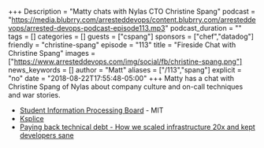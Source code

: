 +++
Description = "Matty chats with Nylas CTO Christine Spang"
podcast = "https://media.blubrry.com/arresteddevops/content.blubrry.com/arresteddevops/arrested-devops-podcast-episode113.mp3"
podcast_duration = ""
tags = []
categories = []
guests = ["cspang"]
sponsors = ["chef","datadog"]
friendly = "christine-spang"
episode = "113"
title = "Fireside Chat with Christine Spang"
images = ["https://www.arresteddevops.com/img/social/fb/christine-spang.png"]
news_keywords = []
author = "Matt"
aliases = ["/113","spang"]
explicit = "no"
date = "2018-08-22T17:55:48-05:00"
+++
Matty has a chat with Christine Spang of Nylas about company culture and on-call techniques and war stories.

- [Student Information Processing Board](https://en.wikipedia.org/wiki/Student_Information_Processing_Board) - MIT
- [Ksplice](https://en.wikipedia.org/wiki/Ksplice)
- [Paying back technical debt - How we scaled infrastructure 20x and kept developers sane](https://www.nylas.com/blog/technical-debt/)
